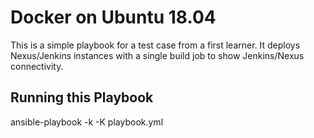 # Docker on Ubuntu 18.04

This is a simple playbook for a test case from a first learner. It deploys Nexus/Jenkins instances with a single build job to show Jenkins/Nexus connectivity.

## Running this Playbook

ansible-playbook -k -K playbook.yml
